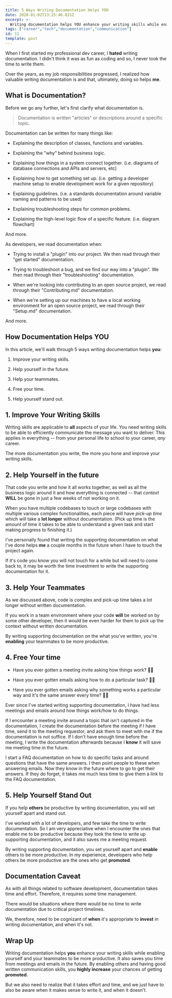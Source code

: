 ```yaml
---
title: 5 Ways Writing Documentation Helps YOU
date: 2020-01-02T13:25:46.831Z
excerpt: >-
  Writing documentation helps YOU enhance your writing skills while enabling yourself and your teammates to be more productive. It also saves you time from meetings and emails in the future. By enabling others and having good written communication skills, you highly increase your chances of getting promoted.
tags: ["career","tech","documentation","communication"]
id: 11
template: post
---
```


When I first started my professional dev career, I **hated** writing documentation. I didn't think it was as fun as coding and so, I never took the time to write them.

Over the years, as my job responsibilities progressed, I realized how valuable writing documentation is and that, ultimately, doing so helps **me**.

## What is Documentation?

Before we go any further, let's first clarify what documentation is.

> Documentation is written "articles" or descriptions around a specific topic.

Documentation can be written for many things like:

* Explaining the description of classes, functions and variables.

* Explaining the "why" behind business logic.

* Explaining how things in a system connect together. (i.e. diagrams of database connections and APIs and servers, etc)

* Explaining how to get something set up. (i.e. getting a developer machine setup to enable development work for a given repository)

* Explaining guidelines. (i.e. a standards documentation around variable naming and patterns to be used)

* Explaining troubleshooting steps for common problems.

* Explaining the high-level logic flow of a specific feature. (i.e. diagram flowchart)

And more.

As developers, we read documentation when:

* Trying to install a "plugin" into our project. We then read through their "get started" documentation.

* Trying to troubleshoot a bug, and we find our way into a "plugin". We then read through their "troubleshooting" documentation.

* When we're looking into contributing to an open source project, we read through their "Contributing.md" documentation.

* When we're setting up our machines to have a local working environment for an open source project, we read through their "Setup.md" documentation.

And more.

## How Documentation Helps YOU

In this article, we'll walk through 5 ways writing documentation helps **you**:

1. Improve your writing skills.

1. Help yourself in the future.

1. Help your teammates.

1. Free your time.

1. Help yourself stand out.

## 1. Improve Your Writing Skills

Writing skills are applicable to **all** aspects of your life. You need writing skills to be able to efficiently communicate  the message you want to deliver. This applies in everything -- from your personal life to school to your career, *any* career.

The more documentation you write, the more you hone and improve your writing skills.

## 2. Help Yourself in the future
That code you write and how it all works together, as well as all the business logic around it and how everything is connected -- that *context* **WILL** be gone in just a few weeks of not working on it.

When you have multiple codebases to touch or large codebases with multiple various complex functionalities, each piece will have *pick-up time* which will take a **lot longer** without documentation. (Pick up time is the amount of time it takes to be able to understand a given task and start making progress to finishing it.)

I've personally found that writing the supporting documentation on what I've done helps **me** a couple months in the future when I have to touch the project again.

If it's code you know you will not touch for a while but will need to come back to, it may be worth the time investment to write the supporting documentation for it.

## 3. Help Your Teammates

As we discussed above, code is complex and pick-up time takes a lot longer without written documentation.

If you work in a team environment where your code **will** be worked on by some other developer, then it would be even harder for them to pick up the context without written documentation.

By writing supporting documentation on the what you've written, you're **enabling** your teammates to be more productive.

## 4. Free Your time

* Have you ever gotten a meeting invite asking how things work? 🙋‍♀️

* Have you ever gotten emails asking how to do a particular task? 🙋‍♀️

* Have you ever gotten emails asking why something works a particular way and it's the same answer every time? 🙋‍♀️

Ever since I've started writing supporting documentation, I have had less meetings and emails around how things work/how to do things.

If I encounter a meeting invite around a topic that isn't captured in the documentation, I create the documentation before the meeting if I have time, send it to the meeting requestor, and ask them to meet with me if the documentation is not suffice. If I don't have enough time before the meeting, I write the documentation afterwards because I **know** it will save me meeting time in the future.

I start a FAQ documentation on how to do specific tasks and around questions that have the same answers. I then point people to these when answering emails. Now they know in the future where to go to get their answers. If they do forget, it takes me much less time to give them a link to the FAQ documentation.

## 5. Help Yourself Stand Out

If you help **others** be productive by writing documentation, you will set yourself apart and stand out. 

I've worked with a lot of developers, and few take the time to write documentation. So I am very appreciative when I encounter the ones that enable me to be productive because they took the time to write up supporting documentation, and it also saves me a meeting request.

By writing supporting documentation, you set yourself apart and **enable** others to be more productive. In my experience, developers who help others be more productive are the ones who get **promoted**. 

## Documentation Caveat

As with all things related to software development, documentation takes time and effort. Therefore, it requires some time management. 

There would be situations where there would be no time to write documentation due to critical project timelines.

We, therefore, need to be cognizant of **when** it's appropriate to **invest** in writing documentation, and when it's not.

## Wrap Up

Writing documentation helps **you** enhance your writing skills while enabling yourself and your teammates to be more productive. It also saves you time from meetings and emails in the future. By enabling others and having good written communication skills, you **highly increase** your chances of getting **promoted**.

But we also need to realize that it takes effort and time, and we just have to also be aware when it makes sense to write it, and when it doesn't.
